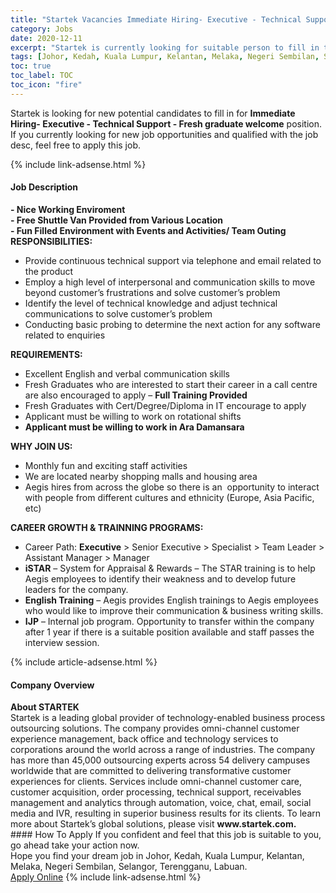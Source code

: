 ```yaml
---
title: "Startek Vacancies Immediate Hiring- Executive - Technical Support -  Fresh graduate welcome" 
category: Jobs 
date: 2020-12-11 
excerpt: "Startek is currently looking for suitable person to fill in the Immediate Hiring- Executive - Technical Support -  Fresh graduate welcome which positioned at Johor, Kedah, Kuala Lumpur, Kelantan, Melaka, Negeri Sembilan, Selangor, Terengganu, Labuan" 
tags: [Johor, Kedah, Kuala Lumpur, Kelantan, Melaka, Negeri Sembilan, Selangor, Terengganu, Labuan] 
toc: true 
toc_label: TOC 
toc_icon: "fire" 
--- 
```


<p>Startek is looking for new potential candidates to fill in for <b>Immediate Hiring- Executive - Technical Support -  Fresh graduate welcome</b> position. If you currently looking for new job opportunities and qualified with the job desc, feel free to apply this job.
</p>{% include link-adsense.html %} 
<div><div><div><h4>Job Description</h4></div></div><div><div><span><div><div><strong>- Nice Working Enviroment<br>- Free Shuttle Van Provided from Various Location</strong></div><div><strong>- Fun Filled Environment with Events and Activities/ Team Outing</strong></div><div><strong>RESPONSIBILITIES:</strong></div><ul><li>Provide continuous technical support via telephone and email related to the product</li><li>Employ a high level of interpersonal and communication skills to move beyond customer&#8217;s frustrations and solve customer&#8217;s problem</li><li>Identify the level of technical knowledge and adjust technical communications to solve customer&#8217;s problem</li><li>Conducting basic probing to determine the next action for any software related to enquiries</li></ul><div><strong>REQUIREMENTS:</strong></div><ul><li>Excellent English and verbal communication skills</li><li>Fresh Graduates who are interested to start their career in a call centre are also encouraged to apply &#8211; <strong>Full Training Provided</strong></li><li>Fresh Graduates with Cert/Degree/Diploma in IT encourage to apply</li><li>Applicant must be willing to work on rotational shifts</li><li><strong>Applicant must be willing to work in Ara Damansara</strong></li></ul><div><div><strong>WHY JOIN US:</strong></div><ul><li>Monthly fun and exciting staff activities</li><li>We are located nearby shopping malls and housing area</li><li>Aegis hires from across the globe so there is an&#160; opportunity to interact with people from different cultures and ethnicity (Europe, Asia Pacific, etc)</li></ul></div><div><div><strong>CAREER GROWTH &amp; TRAINNING PROGRAMS:</strong></div><ul><li>Career Path: <strong>Executive</strong> &gt; Senior Executive &gt; Specialist &gt; Team Leader &gt; Assistant Manager &gt; Manager</li><li><strong>iSTAR</strong> &#8211; System for Appraisal &amp; Rewards &#8211; The STAR training is to help Aegis employees to identify their weakness and to develop future leaders for the company.</li><li><strong>English Training</strong> &#8211; Aegis provides English trainings to Aegis employees who would like to improve their communication &amp; business writing skills.</li><li><strong>IJP</strong> &#8211; Internal job program. Opportunity to transfer within the company after 1 year if there is a suitable position available and staff passes the interview session.</li></ul></div></div></span></div></div></div> 
{% include article-adsense.html %} 
<div><div><div><h4>Company Overview</h4></div></div><div><div><span><div><div>
<strong>About STARTEK</strong><br>
	Startek is a leading global provider of technology-enabled business process outsourcing solutions. The company provides omni-channel customer experience management, back office and technology services to corporations around the world across a range of industries. The company has more than 45,000 outsourcing experts across 54 delivery campuses worldwide that are committed to delivering transformative customer experiences for clients. Services include omni-channel customer care, customer acquisition, order processing, technical support, receivables management and analytics through automation, voice, chat, email, social media and IVR, resulting in superior business results for its clients. To learn more about Startek&#8217;s global solutions, please visit <strong>www.startek.com.</strong></div></div></span></div></div></div> 
#### How To Apply 
If you confident and feel that this job is suitable to you, go ahead take your action now. <br/> 
Hope you find your dream job in Johor, Kedah, Kuala Lumpur, Kelantan, Melaka, Negeri Sembilan, Selangor, Terengganu, Labuan. <br/> 
<a href="https://www.jobstreet.com.my/en/job/immediate-hiring-executive-technical-support-fresh-graduate-welcome-4442167?jobId=jobstreet-my-job-4442167&sectionRank=4&token=0~02ba60d2-c336-4b1f-81df-1d582ecc1dc5&fr=SRP%20View%20In%20New%20Ta" class="btn btn--info" target="_blank" rel="nofollow noopenner">Apply Online</a> 
{% include link-adsense.html %} 